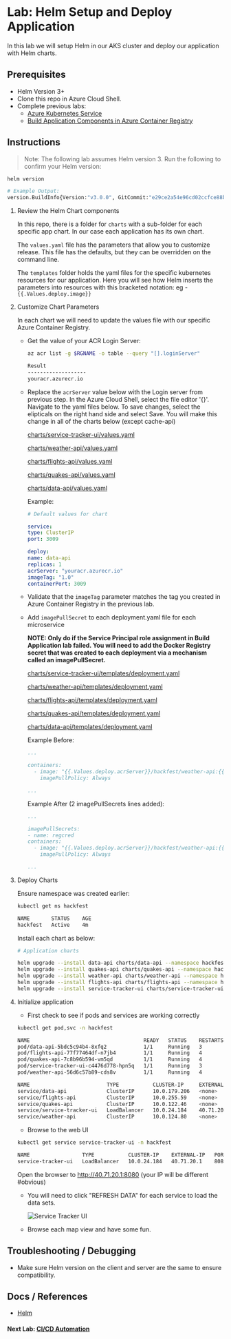 # Lab: Helm Setup and Deploy Application

In this lab we will setup Helm in our AKS cluster and deploy our application with Helm charts.

## Prerequisites

* Helm Version 3+
* Clone this repo in Azure Cloud Shell.
* Complete previous labs:
    * [Azure Kubernetes Service](../create-aks-cluster/README.md)
    * [Build Application Components in Azure Container Registry](../build-application/README.md)

## Instructions

>Note: The following lab assumes Helm version 3. Run the following to confirm your Helm version:
```bash
helm version

# Example Output:
version.BuildInfo{Version:"v3.0.0", GitCommit:"e29ce2a54e96cd02ccfce88bee4f58bb6e2a28b6", GitTreeState:"clean", GoVersion:"go1.13.4"}
```

1. Review the Helm Chart components

    In this repo, there is a folder for `charts` with a sub-folder for each specific app chart. In our case each application has its own chart. 

    The `values.yaml` file has the parameters that allow you to customize release. This file has the defaults, but they can be overridden on the command line. 

    The `templates` folder holds the yaml files for the specific kubernetes resources for our application. Here you will see how Helm inserts the parameters into resources with this bracketed notation: eg -  `{{.Values.deploy.image}}`

1. Customize Chart Parameters

    In each chart we will need to update the values file with our specific Azure Container Registry. 

    * Get the value of your ACR Login Server:

        ```bash
        az acr list -g $RGNAME -o table --query "[].loginServer"

        Result
        -------------------
        youracr.azurecr.io

        ```

    * Replace the `acrServer` value below with the Login server from previous step. In the Azure Cloud Shell, select the file editor '{}'.  Navigate to the yaml files below.  To save changes, select the elipticals on the right hand side and select Save. You will make this change in all of the charts below (except cache-api)
    
        [charts/service-tracker-ui/values.yaml](../../charts/service-tracker-ui/values.yaml)

        [charts/weather-api/values.yaml](../../charts/weather-api/values.yaml)

        [charts/flights-api/values.yaml](../../charts/flights-api/values.yaml)

        [charts/quakes-api/values.yaml](../../charts/quakes-api/values.yaml)

        [charts/data-api/values.yaml](../../charts/data-api/values.yaml)

        Example:
        ```yaml
        # Default values for chart

        service:
        type: ClusterIP
        port: 3009

        deploy:
        name: data-api
        replicas: 1
        acrServer: "youracr.azurecr.io"
        imageTag: "1.0"
        containerPort: 3009
        ```

    * Validate that the `imageTag` parameter matches the tag you created in Azure Container Registry in the previous lab.

    * Add `imagePullSecret` to each deployment.yaml file for each microservice

        **NOTE: Only do if the Service Principal role assignment in Build Application lab failed. You will need to add the Docker Registry secret that was created to each deployment via a mechanism called an imagePullSecret.**

        [charts/service-tracker-ui/templates/deployment.yaml](../../charts/service-tracker-ui/templates/deployment.yaml)

        [charts/weather-api/templates/deployment.yaml](../../charts/weather-api/templates/deployment.yaml)

        [charts/flights-api/templates/deployment.yaml](../../charts/flights-api/templates/deployment.yaml)

        [charts/quakes-api/templates/deployment.yaml](../../charts/quakes-api/templates/deployment.yaml)

        [charts/data-api/templates/deployment.yaml](../../charts/data-api/templates/deployment.yaml)

        Example Before:
        ```yaml
        ...

        containers:
          - image: "{{.Values.deploy.acrServer}}/hackfest/weather-api:{{.Values.deploy.imageTag}}"
            imagePullPolicy: Always

        ...
        ```

        Example After (2 imagePullSecrets lines added):
        ```yaml
        ...

        imagePullSecrets:
        - name: regcred
        containers:
          - image: "{{.Values.deploy.acrServer}}/hackfest/weather-api:{{.Values.deploy.imageTag}}"
            imagePullPolicy: Always

        ...
        ```

1. Deploy Charts

    Ensure namespace was created earlier:
    ```bash
    kubectl get ns hackfest

    NAME       STATUS    AGE
    hackfest   Active    4m
    ```

    Install each chart as below:

    ```bash
    # Application charts

    helm upgrade --install data-api charts/data-api --namespace hackfest
    helm upgrade --install quakes-api charts/quakes-api --namespace hackfest
    helm upgrade --install weather-api charts/weather-api --namespace hackfest
    helm upgrade --install flights-api charts/flights-api --namespace hackfest
    helm upgrade --install service-tracker-ui charts/service-tracker-ui --namespace hackfest
    ```

1. Initialize application

    * First check to see if pods and services are working correctly

    ```bash
    kubectl get pod,svc -n hackfest

    NAME                                     READY   STATUS    RESTARTS   AGE
    pod/data-api-5bdc5c94b4-8xfq2            1/1     Running   3          5d3h
    pod/flights-api-77f77464df-n7jb4         1/1     Running   4          5d15h
    pod/quakes-api-7c8b96b594-vm5qd          1/1     Running   4          5d15h
    pod/service-tracker-ui-c4476d778-hpn5q   1/1     Running   3          5d6h
    pod/weather-api-56d6c57b89-cds8v         1/1     Running   4          5d15h

    NAME                         TYPE           CLUSTER-IP     EXTERNAL-IP   PORT(S)          AGE
    service/data-api             ClusterIP      10.0.179.206   <none>        3009/TCP         7d4h
    service/flights-api          ClusterIP      10.0.255.59    <none>        3003/TCP         7d4h
    service/quakes-api           ClusterIP      10.0.122.46    <none>        3012/TCP         7d4h
    service/service-tracker-ui   LoadBalancer   10.0.24.184    40.71.20.1    8080:30757/TCP   5d6h
    service/weather-api          ClusterIP      10.0.124.80    <none>        3015/TCP         7d4h
    ```

    * Browse to the web UI

    ```bash
    kubectl get service service-tracker-ui -n hackfest

    NAME                 TYPE           CLUSTER-IP    EXTERNAL-IP   PORT(S)          AGE
    service-tracker-ui   LoadBalancer   10.0.24.184   40.71.20.1    8080:30757/TCP   5d6h
    ```

    Open the browser to http://40.71.20.1:8080 (your IP will be different #obvious)

    * You will need to click "REFRESH DATA" for each service to load the data sets.

        ![Service Tracker UI](service-tracker-ui.png)

    * Browse each map view and have some fun.

## Troubleshooting / Debugging

* Make sure Helm version on the client and server are the same to ensure compatibility.

## Docs / References

* [Helm](http://helm.sh)

#### Next Lab: [CI/CD Automation](../cicd-automation/README.md)
